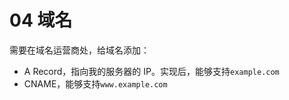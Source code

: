 # 04 域名

需要在域名运营商处，给域名添加：

-   A Record，指向我的服务器的 IP。实现后，能够支持`example.com`
-   CNAME，能够支持`www.example.com`
